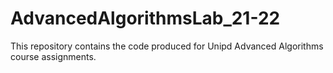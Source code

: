 # AdvancedAlgorithmsLab_21-22

This repository contains the code produced for Unipd Advanced Algorithms course assignments.
